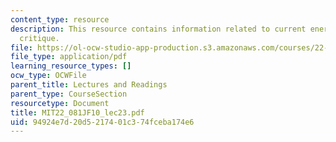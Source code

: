 ```yaml
---
content_type: resource
description: This resource contains information related to current energy policy /
  critique.
file: https://ol-ocw-studio-app-production.s3.amazonaws.com/courses/22-081j-introduction-to-sustainable-energy-fall-2010/94924e7d20d5217401c374fceba174e6_MIT22_081JF10_lec23.pdf
file_type: application/pdf
learning_resource_types: []
ocw_type: OCWFile
parent_title: Lectures and Readings
parent_type: CourseSection
resourcetype: Document
title: MIT22_081JF10_lec23.pdf
uid: 94924e7d-20d5-2174-01c3-74fceba174e6
---
```

